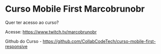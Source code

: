 # Curso Mobile First Marcobrunobr

Quer ter acesso ao curso?

Acesse: https://www.twitch.tv/marcobrunobr

Github do Curso - https://github.com/CollabCodeTech/curso-mobile-first-responsive
